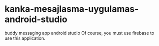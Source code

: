 # kanka-mesajlasma-uygulamas-android-studio
buddy messaging app android studio
Of course, you must use firebase to use this application.
